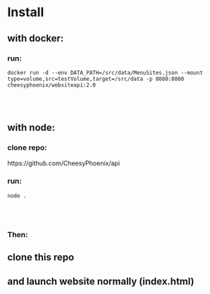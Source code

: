 <h1>Install</h1>

<h2>with docker:</h2>
  <h3>run:</h3> 
    <pre><code>docker run -d --env DATA_PATH=/src/data/MenuSites.json --mount type=volume,src=testVolume,target=/src/data -p 8080:8080 cheesyphoenix/websiteapi:2.0</code></pre>
</br>
</br>
<h2>with node:</h2>
  <h3>clone repo:</h3> https://github.com/CheesyPhoenix/api </br>
  <h3>run:</h3> <pre><code>node .</code></pre>
</br>
</br>
<h3>Then:</h3>
<h2>clone this repo<h2>
<h2>and launch website normally (index.html)</h2>

